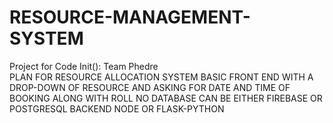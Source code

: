 # RESOURCE-MANAGEMENT-SYSTEM
Project for Code Init(): Team Phedre
<br>PLAN FOR RESOURCE ALLOCATION SYSTEM
BASIC FRONT END WITH A DROP-DOWN OF RESOURCE AND ASKING FOR DATE AND TIME OF BOOKING ALONG WITH ROLL NO
DATABASE CAN BE EITHER FIREBASE OR POSTGRESQL
BACKEND NODE OR FLASK-PYTHON

